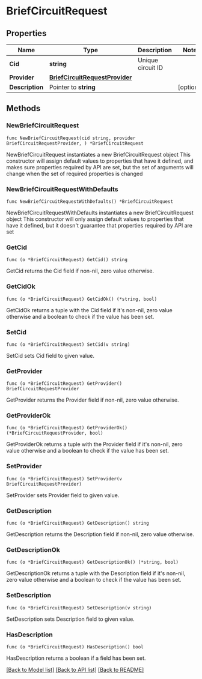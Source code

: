 # BriefCircuitRequest

## Properties

Name | Type | Description | Notes
------------ | ------------- | ------------- | -------------
**Cid** | **string** | Unique circuit ID | 
**Provider** | [**BriefCircuitRequestProvider**](BriefCircuitRequestProvider.md) |  | 
**Description** | Pointer to **string** |  | [optional] 

## Methods

### NewBriefCircuitRequest

`func NewBriefCircuitRequest(cid string, provider BriefCircuitRequestProvider, ) *BriefCircuitRequest`

NewBriefCircuitRequest instantiates a new BriefCircuitRequest object
This constructor will assign default values to properties that have it defined,
and makes sure properties required by API are set, but the set of arguments
will change when the set of required properties is changed

### NewBriefCircuitRequestWithDefaults

`func NewBriefCircuitRequestWithDefaults() *BriefCircuitRequest`

NewBriefCircuitRequestWithDefaults instantiates a new BriefCircuitRequest object
This constructor will only assign default values to properties that have it defined,
but it doesn't guarantee that properties required by API are set

### GetCid

`func (o *BriefCircuitRequest) GetCid() string`

GetCid returns the Cid field if non-nil, zero value otherwise.

### GetCidOk

`func (o *BriefCircuitRequest) GetCidOk() (*string, bool)`

GetCidOk returns a tuple with the Cid field if it's non-nil, zero value otherwise
and a boolean to check if the value has been set.

### SetCid

`func (o *BriefCircuitRequest) SetCid(v string)`

SetCid sets Cid field to given value.


### GetProvider

`func (o *BriefCircuitRequest) GetProvider() BriefCircuitRequestProvider`

GetProvider returns the Provider field if non-nil, zero value otherwise.

### GetProviderOk

`func (o *BriefCircuitRequest) GetProviderOk() (*BriefCircuitRequestProvider, bool)`

GetProviderOk returns a tuple with the Provider field if it's non-nil, zero value otherwise
and a boolean to check if the value has been set.

### SetProvider

`func (o *BriefCircuitRequest) SetProvider(v BriefCircuitRequestProvider)`

SetProvider sets Provider field to given value.


### GetDescription

`func (o *BriefCircuitRequest) GetDescription() string`

GetDescription returns the Description field if non-nil, zero value otherwise.

### GetDescriptionOk

`func (o *BriefCircuitRequest) GetDescriptionOk() (*string, bool)`

GetDescriptionOk returns a tuple with the Description field if it's non-nil, zero value otherwise
and a boolean to check if the value has been set.

### SetDescription

`func (o *BriefCircuitRequest) SetDescription(v string)`

SetDescription sets Description field to given value.

### HasDescription

`func (o *BriefCircuitRequest) HasDescription() bool`

HasDescription returns a boolean if a field has been set.


[[Back to Model list]](../README.md#documentation-for-models) [[Back to API list]](../README.md#documentation-for-api-endpoints) [[Back to README]](../README.md)


